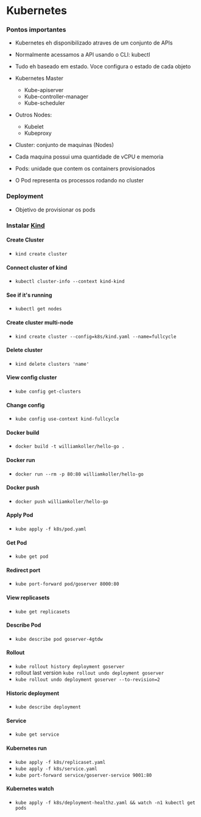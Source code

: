 # Kubernetes

### Pontos importantes

- Kubernetes eh disponibilizado atraves de um conjunto de APIs
- Normalmente acessamos a API usando o CLI: kubectl
- Tudo eh baseado em estado. Voce configura o estado de cada objeto
- Kubernetes Master
  - Kube-apiserver
  - Kube-controller-manager
  - Kube-scheduler
- Outros Nodes:

  - Kubelet
  - Kubeproxy

- Cluster: conjunto de maquinas (Nodes)
- Cada maquina possui uma quantidade de vCPU e memoria
- Pods: unidade que contem os containers provisionados
- O Pod representa os processos rodando no cluster

### Deployment

- Objetivo de provisionar os pods

### Instalar [Kind](https://kind.sigs.k8s.io/)

#### Create Cluster

- `kind create cluster`

#### Connect cluster of kind

- `kubectl cluster-info --context kind-kind`

#### See if it's running

- `kubectl get nodes`

#### Create cluster multi-node

- `kind create cluster --config=k8s/kind.yaml --name=fullcycle`

#### Delete cluster

- `kind delete clusters 'name'`

#### View config cluster

- `kube config get-clusters`

#### Change config

- `kube config use-context kind-fullcycle`

#### Docker build

- `docker build -t williamkoller/hello-go .`

#### Docker run

- `docker run --rm -p 80:80 williamkoller/hello-go`

#### Docker push

- `docker push williamkoller/hello-go`

#### Apply Pod

- `kube apply -f k8s/pod.yaml`

#### Get Pod

- `kube get pod`

#### Redirect port

- `kube port-forward pod/goserver 8000:80`

#### View replicasets

- `kube get replicasets`

#### Describe Pod

- `kube describe pod goserver-4gtdw`

#### Rollout

- `kube rollout history deployment goserver`
- rollout last version `kube rollout undo deployment goserver`
- `kube rollout undo deployment goserver --to-revision=2`

#### Historic deployment

- `kube describe deployment`

#### Service

- `kube get service`

#### Kubernetes run

- `kube apply -f k8s/replicaset.yaml`
- `kube apply -f k8s/service.yaml`
- `kube port-forward service/goserver-service 9001:80`


#### Kubernetes watch

- `kube apply -f k8s/deployment-healthz.yaml && watch -n1 kubectl get pods`